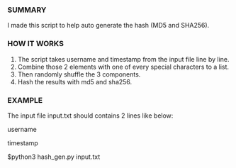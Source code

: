 ### SUMMARY
I made this script to help auto generate the hash (MD5 and SHA256).

### HOW IT WORKS
1. The script takes username and timestamp from the input file line by line.
2. Combine those 2 elements with one of every special characters to a list.
3. Then randomly shuffle the 3 components.
4. Hash the results with md5 and sha256.

### EXAMPLE
The input file input.txt should contains 2 lines like below: 

username

timestamp

$python3 hash_gen.py input.txt
